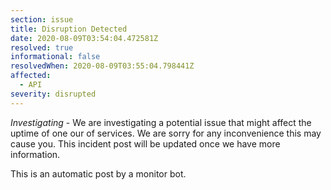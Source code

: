 ```yaml
---
section: issue
title: Disruption Detected
date: 2020-08-09T03:54:04.472581Z
resolved: true
informational: false
resolvedWhen: 2020-08-09T03:55:04.798441Z
affected:
  - API
severity: disrupted
---
```

*Investigating* - We are investigating a potential issue that might affect the uptime of one our of services. We are sorry for any inconvenience this may cause you. This incident post will be updated once we have more information.

This is an automatic post by a monitor bot.
        